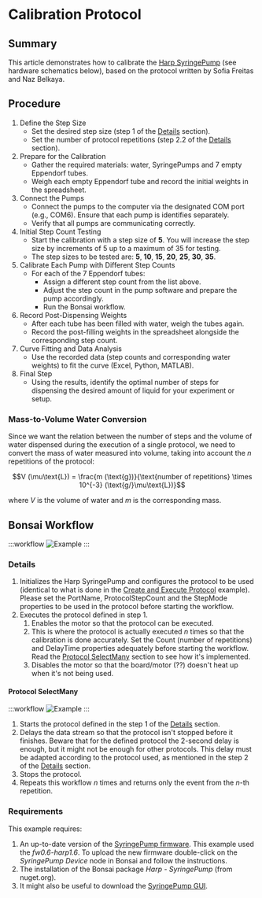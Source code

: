 # Calibration Protocol

## Summary
This article demonstrates how to calibrate the [Harp SyringePump](https://harp-tech.org/api/Harp.SyringePump.html) (see hardware schematics below), based on the protocol written by Sofia Freitas and Naz Belkaya.

## Procedure
1. Define the Step Size
    - Set the desired step size (step 1 of the [Details](#details) section).
    - Set the number of protocol repetitions (step 2.2 of the [Details](#details) section).
2. Prepare for the Calibration
    - Gather the required materials: water, SyringePumps and 7 empty Eppendorf tubes.
    - Weigh each empty Eppendorf tube and record the initial weights in the spreadsheet.
3. Connect the Pumps
    - Connect the pumps to the computer via the designated COM port (e.g., COM6). Ensure that each pump is identifies separately.
    - Verify that all pumps are communicating correctly.
4. Initial Step Count Testing
    - Start the calibration with a step size of **5**. You will increase the step size by increments of 5 up to a maximum of 35 for testing.
    - The step sizes to be tested are: **5**, **10**, **15**, **20**, **25**, **30**, **35**.
5. Calibrate Each Pump with Different Step Counts
    - For each of the 7 Eppendorf tubes:
        - Assign a different step count from the list above.
        - Adjust the step count in the pump software and prepare the pump accordingly.
        - Run the Bonsai workflow.
6. Record Post-Dispensing Weights
    - After each tube has been filled with water, weigh the tubes again.
    - Record the post-filling weights in the spreadsheet alongside the corresponding step count.
7. Curve Fitting and Data Analysis
    - Use the recorded data (step counts and corresponding water weights) to fit the curve (Excel, Python, MATLAB).
8. Final Step
    - Using the results, identify the optimal number of steps for dispensing the desired amount of liquid for your experiment or setup.

### Mass-to-Volume Water Conversion
Since we want the relation between the number of steps and the volume of water dispensed during the execution of a single protocol, we need to convert the mass of water measured into volume, taking into account the $n$ repetitions of the protocol:

$$V (\mu\text{L}) = \frac{m (\text{g})}{\text{number of repetitions} \times 10^{-3} (\text{g/}\mu\text{L})}$$

where $V$ is the volume of water and $m$ is the corresponding mass.

## Bonsai Workflow
:::workflow
![Example](~/workflows/HarpExamples/SyringePump/CalibrationProtocol/CalibrationProtocol.bonsai)
:::

### Details
1. Initializes the Harp SyringePump and configures the protocol to be used (identical to what is done in the [Create and Execute Protocol](https://fchampalimaud.github.io/cf.bonsai/workflows/HarpExamples/SyringePump/CreateAndExecuteProtocol/CreateAndExecuteProtocol.html) example). Please set the PortName, ProtocolStepCount and the StepMode properties to be used in the protocol before starting the workflow.
2. Executes the protocol defined in step 1.
    1. Enables the motor so that the protocol can be executed.
    2. This is where the protocol is actually executed $n$ times so that the calibration is done accurately. Set the Count (number of repetitions) and DelayTime properties adequately before starting the workflow. Read the [Protocol SelectMany](#protocol-selectmany) section to see how it's implemented.
    3. Disables the motor so that the board/motor (??) doesn't heat up when it's not being used.

#### Protocol SelectMany
:::workflow
![Example](~/workflows/HarpExamples/SyringePump/CalibrationProtocol/ProtocolSelectMany.bonsai)
:::

1. Starts the protocol defined in the step 1 of the [Details](#details) section.
2. Delays the data stream so that the protocol isn't stopped before it finishes. Beware that for the defined protocol the 2-second delay is enough, but it might not be enough for other protocols. This delay must be adapted according to the protocol used, as mentioned in the step 2 of the [Details](#details) section.
3. Stops the protocol.
4. Repeats this workflow $n$ times and returns only the event from the $n$-th repetition.

### Requirements
This example requires:
1. An up-to-date version of the [SyringePump firmware](https://github.com/harp-tech/device.syringepump/releases). This example used the *fw0.6-harp1.6*. To upload the new firmware double-click on the *SyringePump Device* node in Bonsai and follow the instructions.
2. The installation of the Bonsai package *Harp - SyringePump* (from nuget.org).
3. It might also be useful to download the [SyringePump GUI](https://github.com/harp-tech/device.syringepump/releases).
